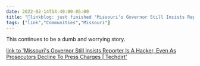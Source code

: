 ```yaml
---
date: 2022-02-14T14:49:00-05:00
title: "🔗linkblog: just finished 'Missouri's Governor Still Insists Reporter Is A Hacker, Even As Prosecutors Decline To Press Charges | Techdirt'"
tags: ["link","Communities","Missouri"]
---
```

This continues to be a dumb and worrying story.
 
[link to 'Missouri's Governor Still Insists Reporter Is A Hacker, Even As Prosecutors Decline To Press Charges | Techdirt'](https://www.techdirt.com/articles/20220212/19454448457/missouris-governor-still-insists-reporter-is-hacker-even-as-prosecutors-decline-to-press-charges.shtml)

